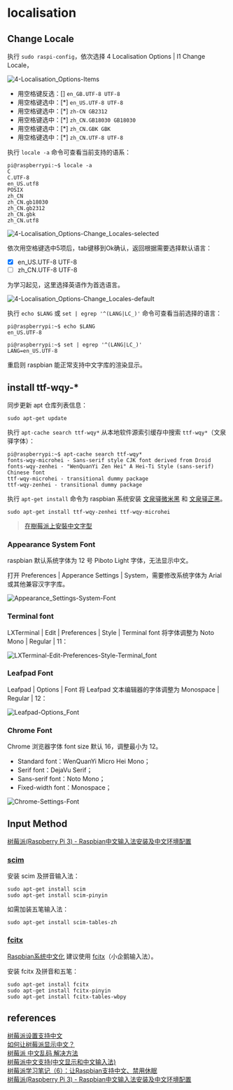 # localisation

## Change Locale
执行 `sudo raspi-config`，依次选择 4 Localisation Options | I1 Change Locale，

![4-Localisation_Options-Items](./4-Localisation_Options-Items.png)

- 用空格键反选：[] `en_GB.UTF-8 UTF-8`  
- 用空格键选中：[*] `en_US.UTF-8 UTF-8`  
- 用空格键选中：[*] `zh-CN GB2312`  
- 用空格键选中：[*] `zh_CN.GB18030 GB18030`  
- 用空格键选中：[*] `zh_CN.GBK GBK`  
- 用空格键选中：[*] `zh_CN.UTF-8 UTF-8`  

执行 `locale -a` 命令可查看当前支持的语系：

```Shell
pi@raspberrypi:~$ locale -a
C
C.UTF-8
en_US.utf8
POSIX
zh_CN
zh_CN.gb18030
zh_CN.gb2312
zh_CN.gbk
zh_CN.utf8
```

![4-Localisation_Options-Change_Locales-selected](./4-Localisation_Options-Change_Locales-selected.png)

依次用空格键选中5项后，tab键移到Ok确认，返回根据需要选择默认语言：

- [x] en_US.UTF-8 UTF-8  
- [ ] zh_CN.UTF-8 UTF-8  

为学习起见，这里选择英语作为首选语言。

![4-Localisation_Options-Change_Locales-default](./4-Localisation_Options-Change_Locales-default.png)

执行 `echo $LANG` 或 `set | egrep '^(LANG|LC_)'` 命令可查看当前选择的语言：

```Shell
pi@raspberrypi:~$ echo $LANG
en_US.UTF-8

pi@raspberrypi:~$ set | egrep '^(LANG|LC_)'
LANG=en_US.UTF-8
```

重启则 raspbian 能正常支持中文字库的渲染显示。

## install ttf-wqy-*
同步更新 apt 仓库列表信息：

```Shell
sudo apt-get update 
```

执行 `apt-cache search ttf-wqy*` 从本地软件源索引缓存中搜索 `ttf-wqy*`（文泉驿字体）：

```Shell
pi@raspberrypi:~$ apt-cache search ttf-wqy*
fonts-wqy-microhei - Sans-serif style CJK font derived from Droid
fonts-wqy-zenhei - "WenQuanYi Zen Hei" A Hei-Ti Style (sans-serif) Chinese font
ttf-wqy-microhei - transitional dummy package
ttf-wqy-zenhei - transitional dummy package
```

执行 `apt-get install` 命令为 raspbian 系统安装 [文泉驿微米黑](http://wenq.org/wqy2/index.cgi?MicroHei) 和 [文泉驿正黑](http://wenq.org/wqy2/index.cgi?ZenHei)。

```Shell
sudo apt-get install ttf-wqy-zenhei ttf-wqy-microhei
```

> [在樹莓派上安裝中文字型](http://studyraspberrypi.blogspot.com/2015/12/install-chinese-fonts.html)  

### Appearance System Font
raspbian 默认系统字体为 12 号 Piboto Light 字体，无法显示中文。

打开 Preferences | Apperance Settings | System，需要修改系统字体为 Arial 或其他兼容汉字字库。

![Appearance_Settings-System-Font](Appearance_Settings-System-Font.png)

### Terminal font
LXTerminal | Edit | Preferences | Style | Terminal font 将字体调整为 Noto Mono | Regular | 11：

![LXTerminal-Edit-Preferences-Style-Terminal_font](LXTerminal-Edit-Preferences-Style-Terminal_font.png)

### Leafpad Font
Leafpad | Options | Font 将 Leafpad 文本编辑器的字体调整为 Monospace | Regular | 12：

![Leafpad-Options_Font](Leafpad-Options_Font.png)

### Chrome Font
Chrome 浏览器字体 font size 默认 16，调整最小为 12。

- Standard font：WenQuanYi Micro Hei Mono；  
- Serif font：DejaVu Serif；  
- Sans-serif font：Noto Mono；  
- Fixed-width font：Monospace；  

![Chrome-Settings-Font](Chrome-Settings-Font.png)

## Input Method
[树莓派(Raspberry Pi 3) - Raspbian中文输入法安装及中文环境配置](http://blog.csdn.net/u012313335/article/details/53519302)  

### [scim](https://en.wikipedia.org/wiki/Smart_Common_Input_Method)
安装 scim 及拼音输入法：

```Shell
sudo apt-get install scim
sudo apt-get install scim-pinyin
```

如需加装五笔输入法：

```Shell
sudo apt-get install scim-tables-zh
```

### [fcitx](https://fcitx-im.org/wiki/Fcitx)
[Raspbian系统中文化](http://www.guokr.com/post/520901/) 建议使用 [fcitx](https://en.wikipedia.org/wiki/Fcitx)（小企鹅输入法）。

安装 fcitx 及拼音和五笔：

```Shell
sudo apt-get install fcitx
sudo apt-get install fcitx-pinyin
sudo apt-get install fcitx-tables-wbpy
```

## references
[树莓派设置支持中文](http://www.jianshu.com/p/00fc5725d3fc)  
[如何让树莓派显示中文？](http://shumeipai.nxez.com/2016/03/13/how-to-make-raspberry-pi-display-chinese.html)  
[树莓派 中文乱码 解决方法](http://blog.csdn.net/y511374875/article/details/73548195)  
[树莓派中文支持(中文显示和中文输入法)](http://blog.csdn.net/rocklee/article/details/50083031)  
[树莓派学习笔记（6）：让Raspbian支持中文、禁用休眠](http://www.cnblogs.com/xiaowuyi/p/4063323.html)  
[树莓派(Raspberry Pi 3) - Raspbian中文输入法安装及中文环境配置](http://blog.csdn.net/u012313335/article/details/53519302)  
